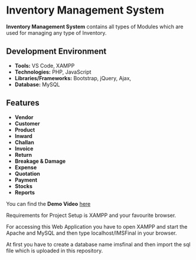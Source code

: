 # Inventory Management System

**Inventory Management System** contains all types of Modules which are used for managing any type of Inventory.


## Development Environment

* **Tools:** VS Code, XAMPP
* **Technologies:** PHP, JavaScript
* **Libraries/Frameworks:** Bootstrap, jQuery, Ajax, 
* **Database:** MySQL

## Features

* **Vendor**
* **Customer**
* **Product**
* **Inward**
* **Challan**
* **Invoice**
* **Return**
* **Breakage & Damage**
* **Expense**
* **Quotation**
* **Payment**
* **Stocks**
* **Reports**

You can find the **Demo Video** <a href="https://drive.google.com/file/d/18lkJ-Gdheajg2lLDQQTzC5irwccqQ2Dd/view?usp=sharing">here</a>

Requirements for Project Setup is XAMPP and your favourite browser.

For accessing this Web Application you have to open XAMPP and start the Apache and MySQL and then type localhost/IMSFinal in your browser.

At first you have to create a database name imsfinal and then import the sql file which is uploaded in this repository.
